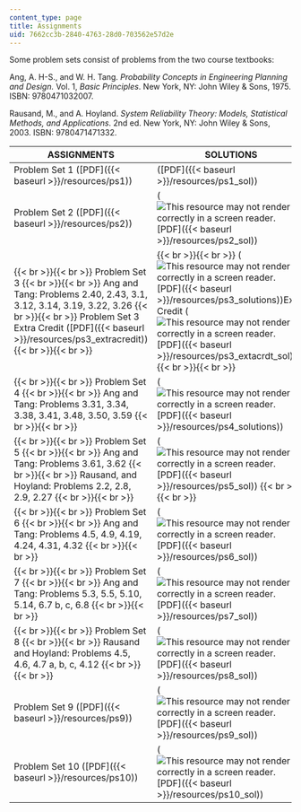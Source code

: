 ```yaml
---
content_type: page
title: Assignments
uid: 7662cc3b-2840-4763-28d0-703562e57d2e
---
```


Some problem sets consist of problems from the two course textbooks:

Ang, A. H-S., and W. H. Tang. _Probability Concepts in Engineering Planning and Design._ Vol. 1, _Basic Principles_. New York, NY: John Wiley & Sons, 1975. ISBN: 9780471032007.

Rausand, M., and A. Hoyland. _System Reliability Theory: Models, Statistical Methods, and Applications_. 2nd ed. New York, NY: John Wiley & Sons, 2003. ISBN: 9780471471332.

| ASSIGNMENTS | SOLUTIONS |
| --- | --- |
| Problem Set 1 ([PDF]({{< baseurl >}}/resources/ps1)) | ([PDF]({{< baseurl >}}/resources/ps1_sol)) |
| Problem Set 2 ([PDF]({{< baseurl >}}/resources/ps2)) | (![This resource may not render correctly in a screen reader.](/images/inacessible.gif)[PDF]({{< baseurl >}}/resources/ps2_sol)) |
|  {{< br >}}{{< br >}} Problem Set 3 {{< br >}}{{< br >}} Ang and Tang: Problems 2.40, 2.43, 3.1, 3.12, 3.14, 3.19, 3.22, 3.26 {{< br >}}{{< br >}} Problem Set 3 Extra Credit ([PDF]({{< baseurl >}}/resources/ps3_extracredit)) {{< br >}}{{< br >}}  |  {{< br >}}{{< br >}} (![This resource may not render correctly in a screen reader.](/images/inacessible.gif)[PDF]({{< baseurl >}}/resources/ps3_solutions))Extra Credit (![This resource may not render correctly in a screen reader.](/images/inacessible.gif)[PDF]({{< baseurl >}}/resources/ps3_extacrdt_sol)) {{< br >}}{{< br >}}  |
|  {{< br >}}{{< br >}} Problem Set 4 {{< br >}}{{< br >}} Ang and Tang: Problems 3.31, 3.34, 3.38, 3.41, 3.48, 3.50, 3.59 {{< br >}}{{< br >}}  | (![This resource may not render correctly in a screen reader.](/images/inacessible.gif)[PDF]({{< baseurl >}}/resources/ps4_solutions)) |
|  {{< br >}}{{< br >}} Problem Set 5 {{< br >}}{{< br >}} Ang and Tang: Problems 3.61, 3.62 {{< br >}}{{< br >}} Rausand, and Hoyland: Problems 2.2, 2.8, 2.9, 2.27 {{< br >}}{{< br >}}  | (![This resource may not render correctly in a screen reader.](/images/inacessible.gif)[PDF]({{< baseurl >}}/resources/ps5_sol)) {{< br >}}{{< br >}}  |
|  {{< br >}}{{< br >}} Problem Set 6 {{< br >}}{{< br >}} Ang and Tang: Problems 4.5, 4.9, 4.19, 4.24, 4.31, 4.32 {{< br >}}{{< br >}}  | (![This resource may not render correctly in a screen reader.](/images/inacessible.gif)[PDF]({{< baseurl >}}/resources/ps6_sol)) |
|  {{< br >}}{{< br >}} Problem Set 7 {{< br >}}{{< br >}} Ang and Tang: Problems 5.3, 5.5, 5.10, 5.14, 6.7 b, c, 6.8 {{< br >}}{{< br >}}  | (![This resource may not render correctly in a screen reader.](/images/inacessible.gif)[PDF]({{< baseurl >}}/resources/ps7_sol)) |
|  {{< br >}}{{< br >}} Problem Set 8 {{< br >}}{{< br >}} Rausand and Hoyland: Problems 4.5, 4.6, 4.7 a, b, c, 4.12 {{< br >}}{{< br >}}  | (![This resource may not render correctly in a screen reader.](/images/inacessible.gif)[PDF]({{< baseurl >}}/resources/ps8_sol)) |
| Problem Set 9 ([PDF]({{< baseurl >}}/resources/ps9)) | (![This resource may not render correctly in a screen reader.](/images/inacessible.gif)[PDF]({{< baseurl >}}/resources/ps9_sol)) |
| Problem Set 10 ([PDF]({{< baseurl >}}/resources/ps10)) | (![This resource may not render correctly in a screen reader.](/images/inacessible.gif)[PDF]({{< baseurl >}}/resources/ps10_sol))